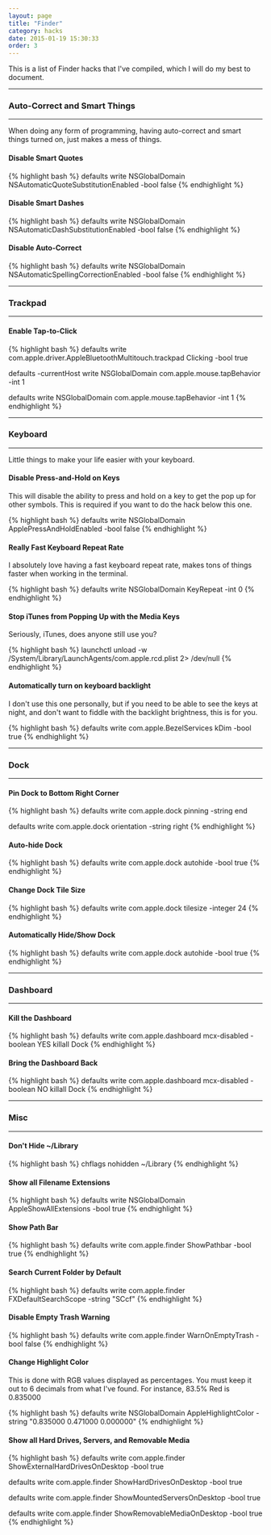 ```yaml
---
layout: page
title: "Finder"
category: hacks
date: 2015-01-19 15:30:33
order: 3
---
```


This is a list of Finder hacks that I've compiled, which I will do my best to document.

* * *
### Auto-Correct and Smart Things
* * *

When doing any form of programming, having auto-correct and smart things turned on, just makes a mess of things.

#### Disable Smart Quotes

{% highlight bash %}
defaults write NSGlobalDomain NSAutomaticQuoteSubstitutionEnabled -bool false
{% endhighlight %}

#### Disable Smart Dashes

{% highlight bash %}
defaults write NSGlobalDomain NSAutomaticDashSubstitutionEnabled -bool false
{% endhighlight %}

#### Disable Auto-Correct

{% highlight bash %}
defaults write NSGlobalDomain NSAutomaticSpellingCorrectionEnabled -bool false
{% endhighlight %}

* * *
### Trackpad
* * *

#### Enable Tap-to-Click

{% highlight bash %}
defaults write com.apple.driver.AppleBluetoothMultitouch.trackpad Clicking -bool true

defaults -currentHost write NSGlobalDomain com.apple.mouse.tapBehavior -int 1

defaults write NSGlobalDomain com.apple.mouse.tapBehavior -int 1
{% endhighlight %}

* * *
### Keyboard
* * *

Little things to make your life easier with your keyboard.

#### Disable Press-and-Hold on Keys

This will disable the ability to press and hold on a key to get the pop up for other symbols. This is required if you want to do the hack below this one.

{% highlight bash %}
defaults write NSGlobalDomain ApplePressAndHoldEnabled -bool false
{% endhighlight %}

#### Really Fast Keyboard Repeat Rate

I absolutely love having a fast keyboard repeat rate, makes tons of things faster when working in the terminal.

{% highlight bash %}
defaults write NSGlobalDomain KeyRepeat -int 0
{% endhighlight %}

#### Stop iTunes from Popping Up with the Media Keys

Seriously, iTunes, does anyone still use you?

{% highlight bash %}
launchctl unload -w /System/Library/LaunchAgents/com.apple.rcd.plist 2> /dev/null
{% endhighlight %}

#### Automatically turn on keyboard backlight

I don't use this one personally, but if you need to be able to see the keys at night, and don't want to fiddle with the backlight brightness, this is for you.

{% highlight bash %}
defaults write com.apple.BezelServices kDim -bool true
{% endhighlight %}

* * *
### Dock
* * *

#### Pin Dock to Bottom Right Corner

{% highlight bash %}
defaults write com.apple.dock pinning -string end

defaults write com.apple.dock orientation -string right
{% endhighlight %}

#### Auto-hide Dock

{% highlight bash %}
defaults write com.apple.dock autohide -bool true
{% endhighlight %}

#### Change Dock Tile Size

{% highlight bash %}
defaults write com.apple.dock tilesize -integer 24
{% endhighlight %}

#### Automatically Hide/Show Dock

{% highlight bash %}
defaults write com.apple.dock autohide -bool true
{% endhighlight %}

* * *
### Dashboard
* * *

#### Kill the Dashboard

{% highlight bash %}
defaults write com.apple.dashboard mcx-disabled -boolean YES
killall Dock
{% endhighlight %}

#### Bring the Dashboard Back

{% highlight bash %}
defaults write com.apple.dashboard mcx-disabled -boolean NO
killall Dock
{% endhighlight %}


* * *
### Misc
* * *

#### Don't Hide ~/Library

{% highlight bash %}
chflags nohidden ~/Library
{% endhighlight %}

#### Show all Filename Extensions

{% highlight bash %}
defaults write NSGlobalDomain AppleShowAllExtensions -bool true
{% endhighlight %}

#### Show Path Bar

{% highlight bash %}
defaults write com.apple.finder ShowPathbar -bool true
{% endhighlight %}

#### Search Current Folder by Default

{% highlight bash %}
defaults write com.apple.finder FXDefaultSearchScope -string "SCcf"
{% endhighlight %}

#### Disable Empty Trash Warning

{% highlight bash %}
defaults write com.apple.finder WarnOnEmptyTrash -bool false
{% endhighlight %}

#### Change Highlight Color

This is done with RGB values displayed as percentages. You must keep it out to 6 decimals from what I've found. For instance, 83.5% Red is 0.835000

{% highlight bash %}
defaults write NSGlobalDomain AppleHighlightColor -string "0.835000 0.471000 0.000000"
{% endhighlight %}

#### Show all Hard Drives, Servers, and Removable Media

{% highlight bash %}
defaults write com.apple.finder ShowExternalHardDrivesOnDesktop -bool true

defaults write com.apple.finder ShowHardDrivesOnDesktop -bool true

defaults write com.apple.finder ShowMountedServersOnDesktop -bool true

defaults write com.apple.finder ShowRemovableMediaOnDesktop -bool true
{% endhighlight %}
